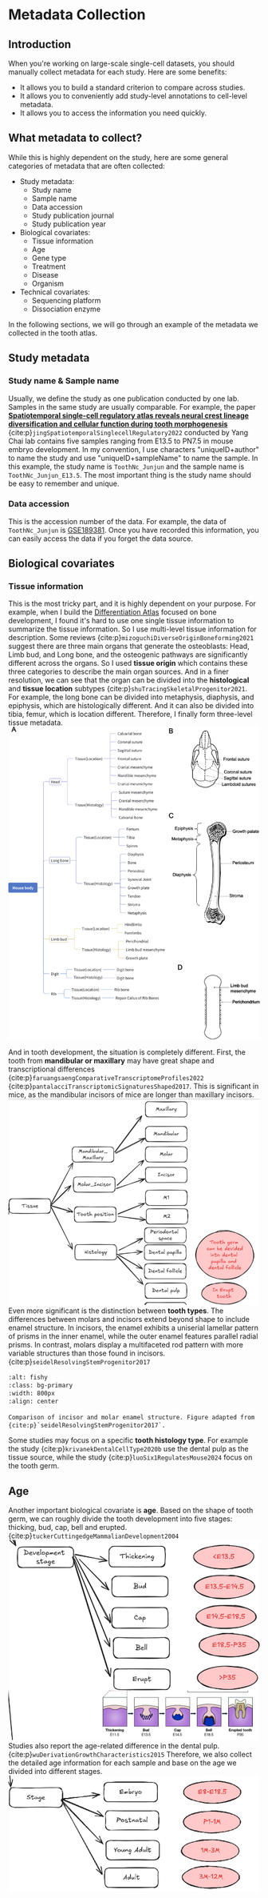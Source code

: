 # Metadata Collection
## Introduction
When you're working on large-scale single-cell datasets, you should manually collect metadata for each study. Here are some benefits:

- It allows you to build a standard criterion to compare across studies.
- It allows you to conveniently add study-level annotations to cell-level metadata.
- It allows you to access the information you need quickly.

## What metadata to collect?
While this is highly dependent on the study, here are some general categories of metadata that are often collected:

- Study metadata:
    - Study name
    - Sample name
    - Data accession
    - Study publication journal
    - Study publication year
- Biological covariates:
    - Tissue information
    - Age
    - Gene type
    - Treatment
    - Disease
    - Organism
- Technical covariates:
    - Sequencing platform
    - Dissociation enzyme

In the following sections, we will go through an example of the metadata we collected in the tooth atlas.

## Study metadata
### Study name & Sample name
Usually, we define the study as one publication conducted by one lab. Samples in the same study are usually comparable. For example, the paper [**Spatiotemporal single-cell regulatory atlas reveals neural crest lineage diversification and cellular function during tooth morphogenesis**](https://www.nature.com/articles/s41467-022-32490-y) {cite:p}`jingSpatiotemporalSinglecellRegulatory2022` conducted by Yang Chai lab contains five samples ranging from E13.5 to PN7.5 in mouse embryo development. In my convention, I use characters "uniqueID+author" to name the study and use "uniqueID+sampleName" to name the sample. In this example, the study name is `ToothNc_Junjun` and the sample name is `ToothNc_Junjun_E13.5`. The most important thing is the study name should be easy to remember and unique.

### Data accession
This is the accession number of the data. For example, the data of `ToothNc_Junjun` is [GSE189381](https://www.ncbi.nlm.nih.gov/geo/query/acc.cgi?acc=GSE189381). Once you have recorded this information, you can easily access the data if you forget the data source.

## Biological covariates
### Tissue information
This is the most tricky part, and it is highly dependent on your purpose. For example, when I build the [Differentiation Atlas](https://trajatlas.readthedocs.io/en/stable/introduction/Differentiation_Atlas.html) focused on bone development, I found it's hard to use one single tissue information to summarize the tissue information. So I use multi-level tissue information for description. Some reviews {cite:p}`mizoguchiDiverseOriginBoneforming2021` suggest there are three main organs that generate the osteoblasts: Head, Limb bud, and Long bone, and the osteogenic pathways are significantly different across the organs. So I used **tissue origin** which contains these three categories to describe the main organ sources. And in a finer resolution, we can see that the organ can be divided into the **histological** and **tissue location** subtypes {cite:p}`shuTracingSkeletalProgenitor2021`. For example, the long bone can be divided into metaphysis, diaphysis, and epiphysis, which are histologically different. And it can also be divided into tibia, femur, which is location different. Therefore, I finally form three-level tissue metadata.
![png](../img/meta_tissue.png)

And in tooth development, the situation is completely different. First, the tooth from **mandibular or maxillary** may have great shape and transcriptional differences {cite:p}`faruangsaengComparativeTranscriptomeProfiles2022` {cite:p}`pantalacciTranscriptomicSignaturesShaped2017`. This is significant in mice, as the mandibular incisors of mice are longer than maxillary incisors. 
![png](../img/meta_tissue_tooth.png)
Even more significant is the distinction between **tooth types**. The differences between molars and incisors extend beyond shape to include enamel structure. In incisors, the enamel exhibits a uniserial lamellar pattern of prisms in the inner enamel, while the outer enamel features parallel radial prisms. In contrast, molars display a multifaceted rod pattern with more variable structures than those found in incisors.{cite:p}`seidelResolvingStemProgenitor2017` 
```{figure} ../img/20241023_enamel.png
:alt: fishy
:class: bg-primary
:width: 800px
:align: center

Comparison of incisor and molar enamel structure. Figure adapted from {cite:p}`seidelResolvingStemProgenitor2017`.
```

Some studies may focus on a specific **tooth histology type**. For example the study {cite:p}`krivanekDentalCellType2020b` use the dental pulp as the tissue source, while the study {cite:p}`luoSix1RegulatesMouse2024` focus on the tooth germ.

## Age
Another important biological covariate is **age**. Based on the shape of tooth germ, we can roughly divide the tooth development into five stages: thicking, bud, cap, bell and erupted. {cite:p}`tuckerCuttingedgeMammalianDevelopment2004`
![png](../img/meta_age.png)
Studies also report the age-related difference in the dental pulp. {cite:p}`wuDerivationGrowthCharacteristics2015` Therefore, we also collect the detailed age information for each sample and base on the age we divided into different stages.
![png](../img/meta_age_stage.png)